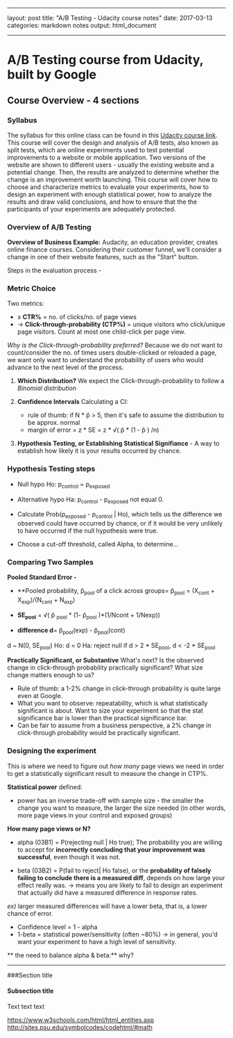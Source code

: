 

---
layout: post
title:  "A/B Testing - Udacity course notes"
date:   2017-03-13
categories: markdown notes
output: html_document

---


A/B Testing course from Udacity, built by Google
====================

Course Overview - 4 sections
------------------------------

### Syllabus

The syllabus for this online class can be found in this [Udacity course link][Udacity on A/B Test].
This course will cover the design and analysis of A/B tests, also known as split tests, which are online experiments used to test potential improvements to a website or mobile application. Two versions of the website are shown to different users - usually the existing website and a potential change. Then, the results are analyzed to determine whether the change is an improvement worth launching. This course will cover how to choose and characterize metrics to evaluate your experiments, how to design an experiment with enough statistical power, how to analyze the results and draw valid conclusions, and how to ensure that the the participants of your experiments are adequately protected.


### Overview of A/B Testing
**Overview of Business Example:** Audacity, an education provider, creates online finance courses. Considering their customer funnel, we'll consider a change in one of their website features, such as the "Start" button.

Steps in the evaluation process -

### Metric Choice

Two metrics:

* x **CTR%** = no. of clicks/no. of page views
* -> **Click-through-probability (CTP%)** = unique visitors who click/unique page visitors. Count at most one child-click per page view.


*Why is the *Click-through-probability* preferred?*
Because we do not want to count/consider the no. of times users double-clicked or reloaded a page, we want only want to understand the probability of users who would advance to the next level of the process.


1. **Which Distribution?**
We expect the Click-through-probability to follow a *Binomial distribution*




2. **Confidence Intervals**
Calculating a CI:
	*  rule of thumb: if N * p&#770; > 5, then it's safe to assume the distribution to be approx. normal
	*  margin of error = z * SE = z * √(  p&#770; * (1 - p&#770; ) /n)

3. **Hypothesis Testing, or Establishing Statistical Signifiance** - A way to establish how likely it is your results occurred by chance.


### Hypothesis Testing steps

* Null hypo Ho: p<sub>control</sub> = p<sub>exposed</sub>
* Alternative hypo Ha:   p<sub>control</sub> - p<sub>exposed</sub> not equal 0.
* Calculate Prob(p<sub>exposed</sub> - p<sub>control</sub> | Ho), which tells us the difference we observed could have occurred by chance, or if it would be very unlikely to have occurred if the null hypothesis were true.

* Choose a cut-off threshold, called Alpha, to determine...



### Comparing Two Samples

**Pooled Standard Error -**

* **Pooled probability, p&#770;<sub>pool</sub> of a click across groups= p&#770;<sub>pool</sub> = (X<sub>cont</sub> + X<sub>exp</sub>)/(N<sub>cont</sub> + N<sub>exp</sub>)

* **SE<sub>pool</sub>** = √( p&#770; <sub>pool</sub> * (1- p&#770;<sub>pool</sub> )*(1/Ncont + 1/Nexp))

* **difference d**= p&#770;<sub>pool</sub>(exp) - p&#770;<sub>pool</sub>(cont)

d ~ N(0, SE<sub>pool</sub>)
Ho: d = 0
Ha:  reject null if d > 2 * SE<sub>pool</sub>, d < -2 * SE<sub>pool</sub>


**Practically Significant, or Substantive**
What's next? Is the observed change in click-through probability practically significant?
What size change matters enough to us?

- Rule of thumb: a 1-2% change in click-through probability is quite large even at Google.
- What you want to observe: repeatability, which is what statistically significant is about. Want to size your experiment so that the stat significance bar is lower than the practical significance bar.
- Can be fair to assume from a business perspective, a 2% change in click-through probability would be practically significant.


### Designing the experiment
This is where we need to figure out *how many* page views we need in order to get a statistically significant result to measure the change in CTP%.

**Statistical power** defined:

* power has an inverse trade-off with sample size - the smaller the change you want to measure, the larger the size needed (in other words, more page views in your control and exposed groups)


**How many page views or N?**

* alpha (03B1) = P(rejecting null | Ho true); The probability you are willing to accept for **incorrectly concluding that your improvement was successful**, even though it was not.

* beta (03B2) = P(fail to reject| Ho false), or the **probability of falsely failing to conclude there is a measured diff**, depends on how large your effect really was.
-> means you are likely to fail to design an experiment that actually did have a measured difference in response rates.

*ex)* larger measured differences will have a lower beta, that is, a lower chance of error.

* Confidence level = 1 - alpha
* 1-beta = statistical power/sensitivity (often ~80%) -> in general, you'd want your experiment to have a high level of sensitivity.

** the need to balance alpha & beta:**
why?



****

###Section title


#### Subsection title
Text text text






https://www.w3schools.com/html/html_entities.asp
http://sites.psu.edu/symbolcodes/codehtml/#math










[Udacity on A/B Test]: https://de.udacity.com/course/ab-testing--ud257/
